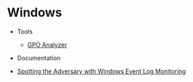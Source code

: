 # Windows
* Tools
  * [GPO Analyzer](https://techcommunity.microsoft.com/t5/microsoft-security-baselines/new-tool-policy-analyzer/ba-p/701049)

* Documentation
 * [Spotting the Adversary with Windows Event Log Monitoring](https://github.com/B0redNab/Interesting-InfoSec-stuff/blob/master/docs/systems/Windows/Spotting-the-Adversary-with-Windows-Event-Log-Monitoring.pdf)
